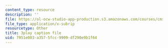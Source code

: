 ```yaml
---
content_type: resource
description: ''
file: https://ol-ocw-studio-app-production.s3.amazonaws.com/courses/cms-s63-playful-augmented-reality-audio-design-exploration-fall-2019/7951e003a3575fcc9909df290e9b1f64_hbBGpXBf3Ig.vtt
file_type: application/x-subrip
resourcetype: Other
title: 3play caption file
uid: 7951e003-a357-5fcc-9909-df290e9b1f64
---
```

